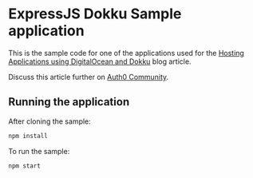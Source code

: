 # ExpressJS Dokku Sample application

This is the sample code for one of the applications used for the [Hosting Applications using DigitalOcean and Dokku](https://community.auth0.com/t/build-and-secure-apis-with-scala-and-the-play-framework/18551) blog article.

Discuss this article further on [Auth0 Community](https://community.auth0.com/t/hosting-applications-using-digitalocean-and-dokku/18550).

## Running the application

After cloning the sample:

```bash
npm install
```

To run the sample:

```bash
npm start
```
